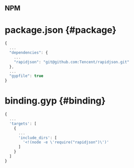 ## NPM

# package.json {#package}

~~~~~~~~~~js
{
  ...
  "dependencies": {
    ...
    "rapidjson": "git@github.com:Tencent/rapidjson.git"
  },
  ...
  "gypfile": true
}
~~~~~~~~~~

# binding.gyp {#binding}

~~~~~~~~~~js
{
  ...
  'targets': [
    {
      ...
      'include_dirs': [
        '<!(node -e \'require("rapidjson")\')'
      ]
    }
  ]
}
~~~~~~~~~~
